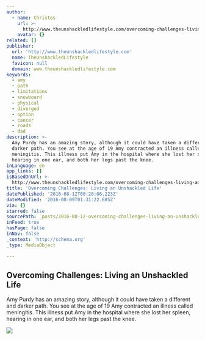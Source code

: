 ```yaml
---
author:
  - name: Christos
    url: >-
      http://www.theunshackledlifestyle.com/overcoming-challenges-living-an-unshackled-life/
    avatar: {}
related: []
publisher:
  url: 'http://www.theunshackledlifestyle.com'
  name: TheUnshackledLifestyle
  favicon: null
  domain: www.theunshackledlifestyle.com
keywords:
  - amy
  - path
  - limitations
  - snowboard
  - physical
  - diverged
  - option
  - cancer
  - roads
  - dad
description: >-
  Amy Purdy has an amazing story, although it could have taken a different and
  darker path. You see at the age of 19 Amy contracted an illness called
  meningitis. This illness put Amy in the hospital where she lost her spleen,
  hearing in one ear, and both her legs past the knee.
inLanguage: en
app_links: []
isBasedOnUrl: >-
  http://www.theunshackledlifestyle.com/overcoming-challenges-living-an-unshackled-life/
title: 'Overcoming Challenges: Living an Unshackled Life'
datePublished: '2016-08-12T00:28:06.223Z'
dateModified: '2016-08-09T01:31:22.685Z'
via: {}
starred: false
sourcePath: _posts/2016-08-12-overcoming-challenges-living-an-unshackled-life.md
inFeed: true
hasPage: false
inNav: false
_context: 'http://schema.org'
_type: MediaObject

---
```

<article style=""><h1>Overcoming Challenges: Living an Unshackled Life</h1><p>Amy Purdy has an amazing story, although it could have taken a different and darker path. You see at the age of 19 Amy contracted an illness called meningitis. This illness put Amy in the hospital where she lost her spleen, hearing in one ear, and both her legs past the knee.</p><img src="http://www.theunshackledlifestyle.com/TheUnshackledLifestyle/images/18673/IMG_20150718_100415.jpg" /></article>